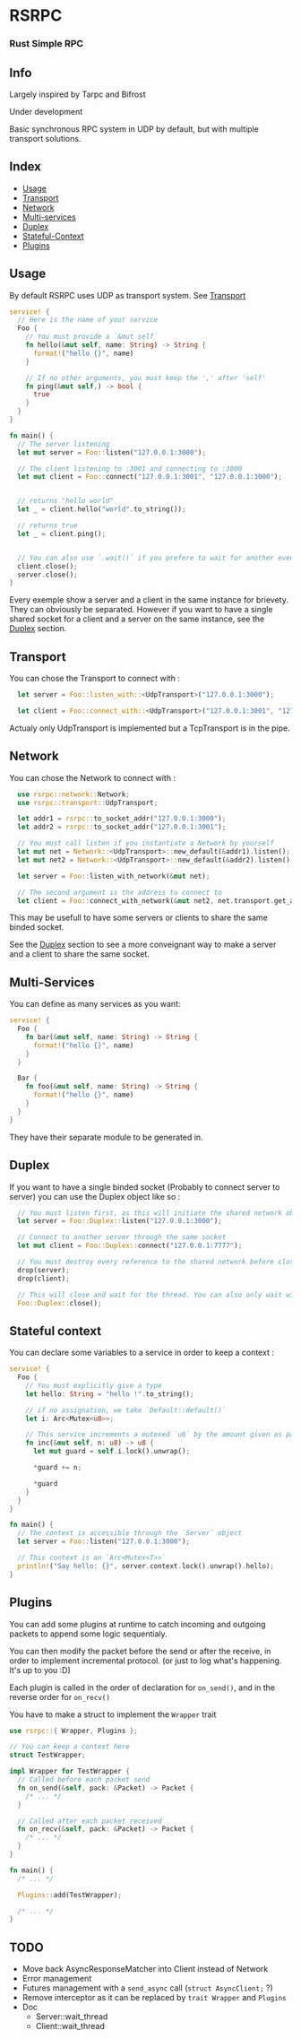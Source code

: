# RSRPC

### Rust Simple RPC

## Info

Largely inspired by Tarpc and Bifrost

Under development

Basic synchronous RPC system in UDP by default, but with multiple transport solutions.

## Index

* [Usage](#usage)
* [Transport](#transport)
* [Network](#network)
* [Multi-services](#multi-services)
* [Duplex](#duplex)
* [Stateful-Context](#stateful-context)
* [Plugins](#plugins)

## Usage

By default RSRPC uses UDP as transport system. See [Transport](#transport)

```rust
service! {
  // Here is the name of your service
  Foo {
    // You must provide a `&mut self`
    fn hello(&mut self, name: String) -> String {
      format!("hello {}", name)
    }

    // If no other arguments, you must keep the ',' after 'self'
    fn ping(&mut self,) -> bool {
      true
    }
  }
}

fn main() {
  // The server listening
  let mut server = Foo::listen("127.0.0.1:3000");

  // The client listening to :3001 and connecting to :3000
  let mut client = Foo::connect("127.0.0.1:3001", "127.0.0.1:3000");


  // returns "hello world"
  let _ = client.hello("world".to_string());

  // returns true
  let _ = client.ping();


  // You can also use `.wait()` if you prefere to wait for another event to quit
  client.close();
  server.close();
}
```

Every exemple show a server and a client in the same instance for brievety. They can obviously be separated. However if you want to have a single shared socket for a client and a server on the same instance, see the [Duplex](#duplex) section.

## Transport

You can chose the Transport to connect with :

```rust
  let server = Foo::listen_with::<UdpTransport>("127.0.0.1:3000");

  let client = Foo::connect_with::<UdpTransport>("127.0.0.1:3001", "127.0.0.1:3000");
```

Actualy only UdpTransport is implemented but a TcpTransport is in the pipe.

## Network

You can chose the Network to connect with :

```rust
  use rsrpc::network::Network;
  use rsrpc::transport::UdpTransport;

  let addr1 = rsrpc::to_socket_addr("127.0.0.1:3000");
  let addr2 = rsrpc::to_socket_addr("127.0.0.1:3001");

  // You must call listen if you instantiate a Network by yourself
  let mut net = Network::<UdpTransport>::new_default(&addr1).listen();
  let mut net2 = Network::<UdpTransport>::new_default(&addr2).listen();

  let server = Foo::listen_with_network(&mut net);

  // The second argument is the address to connect to
  let client = Foo::connect_with_network(&mut net2, net.transport.get_addr());
```

This may be usefull to have some servers or clients to share the same binded socket.

See the [Duplex](#duplex) section to see a more conveignant way to make a server and a client to share the same socket.

## Multi-Services

You can define as many services as you want:

```rust
service! {
  Foo {
    fn bar(&mut self, name: String) -> String {
      format!("hello {}", name)
    }
  }

  Bar {
    fn foo(&mut self, name: String) -> String {
      format!("hello {}", name)
    }
  }
}
```

They have their separate module to be generated in.

## Duplex

If you want to have a single binded socket (Probably to connect server to server) you can use the Duplex object like so :

```rust
  // You must listen first, as this will initiate the shared network object
  let server = Foo::Duplex::listen("127.0.0.1:3000");

  // Connect to another server through the same socket
  let mut client = Foo::Duplex::connect("127.0.0.1:7777");

  // You must destroy every reference to the shared network before closing or waiting
  drop(server);
  drop(client);

  // This will close and wait for the thread. You can also only wait with `wait()`
  Foo::Duplex::close();
```


## Stateful context

You can declare some variables to a service in order to keep a context :

```rust
service! {
  Foo {
    // You must explicitly give a type
    let hello: String = "hello !".to_string();

    // if no assignation, we take `Default::default()`
    let i: Arc<Mutex<u8>>;

    // This service increments a mutexed `u8` by the amount given as parameter
    fn inc(&mut self, n: u8) -> u8 {
      let mut guard = self.i.lock().unwrap();

      *guard += n;

      *guard
    }
  }
}

fn main() {
  // The context is accessible through the `Server` object
  let server = Foo::listen("127.0.0.1:3000");

  // This context is an `Arc<Mutex<T>>`
  println!("Say hello: {}", server.context.lock().unwrap().hello);
}
```

## Plugins

You can add some plugins at runtime to catch incoming and outgoing packets to append some logic sequentialy.

You can then modify the packet before the send or after the receive, in order to implement incremental protocol. (or just to log what's happening. It's up to you :D)

Each plugin is called in the order of declaration for `on_send()`, and in the reverse order for `on_recv()`

You have to make a struct to implement the `Wrapper` trait

```rust
use rsrpc::{ Wrapper, Plugins };

// You can keep a context here
struct TestWrapper;

impl Wrapper for TestWrapper {
  // Called before each packet send
  fn on_send(&self, pack: &Packet) -> Packet {
    /* ... */
  }

  // Called after each packet received
  fn on_recv(&self, pack: &Packet) -> Packet {
    /* ... */
  }
}

fn main() {
  /* ... */

  Plugins::add(TestWrapper);

  /* ... */
}
```


## TODO

- Move back AsyncResponseMatcher into Client instead of Network
- Error management
- Futures management with a `send_async` call (`struct AsyncClient;` ?)
- Remove interceptor as it can be replaced by `trait Wrapper` and `Plugins`
- Doc
  - Server::wait_thread
  - Client::wait_thread
